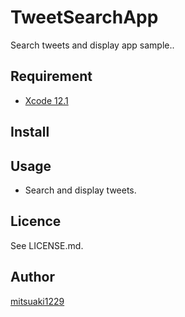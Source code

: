 TweetSearchApp
====

Search tweets and display app sample..

## Requirement

* [Xcode 12.1](https://developer.apple.com/download/)

## Install

## Usage

* Search and display tweets.

## Licence

See LICENSE.md.

## Author

[mitsuaki1229](https://github.com/mitsuaki1229)
